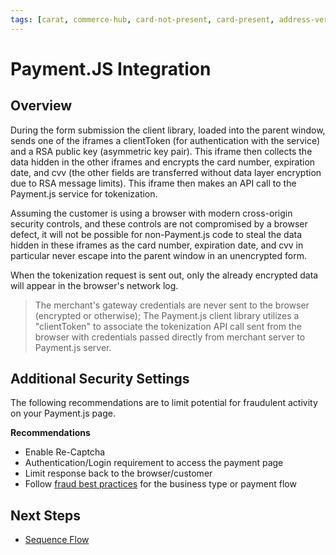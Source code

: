 ```yaml
---
tags: [carat, commerce-hub, card-not-present, card-present, address-veriffication, fraud, AVS]
---
```



# Payment.JS Integration

## Overview

During the form submission the client library, loaded into the parent window, sends one of the iframes a clientToken (for authentication with the service) and a RSA public key (asymmetric key pair). This iframe then collects the data hidden in the other iframes and encrypts the card number, expiration date, and cvv (the other fields are transferred without data layer encryption due to RSA message limits). This iframe then makes an API call to the Payment.js service for tokenization.

Assuming the customer is using a browser with modern cross-origin security controls, and these controls are not compromised by a browser defect, it will not be possible for non-Payment.js code to steal the data hidden in these iframes as the card number, expiration date, and cvv in particular never escape into the parent window in an unencrypted form.

When the tokenization request is sent out, only the already encrypted data will appear in the browser's network log.

<!-- theme:info -->
>The merchant's gateway credentials are never sent to the browser (encrypted or otherwise); The Payment.js client library utilizes a "clientToken" to associate the tokenization API call sent from the browser with credentials passed directly from merchant server to Payment.js server.

## Additional Security Settings

The following recommendations are to limit potential for fraudulent activity on your Payment.js page.

**Recommendations**

- Enable Re-Captcha
- Authentication/Login requirement to access the payment page
- Limit response back to the browser/customer
- Follow [fraud best practices](?path=docs/Resources/Guides/Fraud/Fraud-Settings.md) for the business type or payment flow

## Next Steps

- [Sequence Flow](?path=docs/Online-Mobile-Digital/Payment-JS/Sequence-Flow.md)